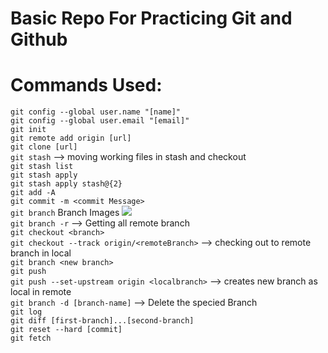 # Basic Repo For Practicing Git and Github 

# Commands Used:
`git config --global user.name "[name]"`
<br>
`git config --global user.email "[email]"`
<br>
`git init` 
<br>
`git remote add origin [url]`
<br>
`git clone [url]`
<br>
`git stash` --> moving working files in stash and checkout
<br>
`git stash list`
<br>
`git stash apply`
<br>
`git stash apply stash@{2}`
<br>
`git add -A`
<br>
`git commit -m <commit Message>`
<br>
`git branch`
Branch Images
<img src="https://i.stack.imgur.com/eE8dd.png"><img>
<br>
`git branch -r` --> Getting all remote branch
<br>
`git checkout <branch>`
<br>
`git checkout --track origin/<remoteBranch>` --> checking out to remote branch in local
<br>
`git branch <new branch>`
<br>
`git push`
<br>
`git push --set-upstream origin <localbranch>` --> creates new branch as local in remote
<br>
`git branch -d [branch-name]` --> Delete the specied Branch
<br>
`git log`
<br>
`git diff [first-branch]...[second-branch]`
<br>
`git reset --hard [commit]`
<br>
`git fetch`
